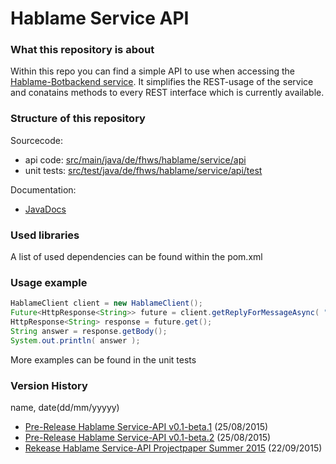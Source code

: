 # Hablame Service API
### What this repository is about
Within this repo you can find a simple API to use when accessing the [Hablame-Botbackend service](https://github.com/TeamchatBot/Hablame-Botbackend).
It simplifies the REST-usage of the service and conatains methods to every REST interface which is currently available.


### Structure of this repository
Sourcecode:
 - api code: [src/main/java/de/fhws/hablame/service/api](https://github.com/TeamChatbot/hablame-service-api/tree/master/HablameServiceAPI/src/main/java/de/fhws/hablame/service/api)
 - unit tests: [src/test/java/de/fhws/hablame/service/api/test](https://github.com/TeamChatbot/hablame-service-api/tree/master/HablameServiceAPI/src/test/java/de/fhws/hablame/service/api/test)
 
Documentation:
 - [JavaDocs](https://github.com/TeamChatbot/hablame-service-api/tree/master/HablameServiceAPI/JavaDoc)

### Used libraries
A list of used dependencies can be found within the pom.xml

### Usage example
```java
HablameClient client = new HablameClient();
Future<HttpResponse<String>> future = client.getReplyForMessageAsync( "Wie ist das wetter in wuerzburg" );
HttpResponse<String> response = future.get();
String answer = response.getBody();
System.out.println( answer );
```

More examples can be found in the unit tests

### Version History
name, date(dd/mm/yyyyy)
 - [Pre-Release Hablame Service-API v0.1-beta.1](https://github.com/TeamChatbot/hablame-service-api/releases/tag/v0.1-beta.1) (25/08/2015)
 - [Pre-Release Hablame Service-API v0.1-beta.2](https://github.com/TeamChatbot/hablame-service-api/releases/tag/v0.1-beta.2) (25/08/2015)
 - [Rekease Hablame Service-API Projectpaper Summer 2015](https://github.com/TeamChatbot/hablame-service-api/releases/tag/v1.0) (22/09/2015)
